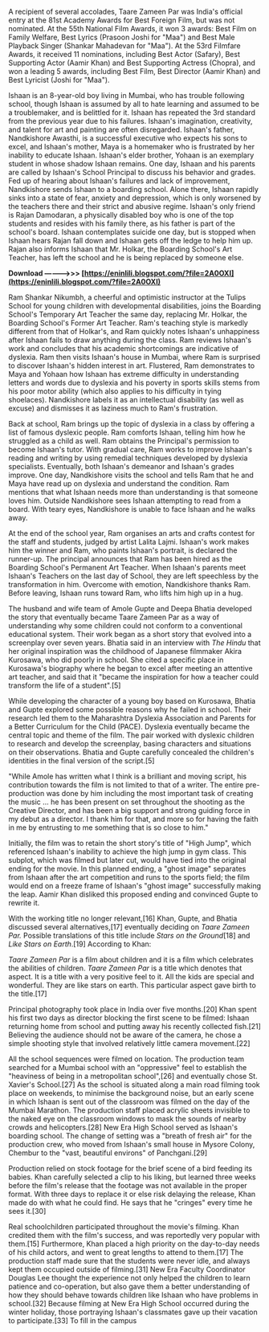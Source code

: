
 
A recipient of several accolades, Taare Zameen Par was India's official entry at the 81st Academy Awards for Best Foreign Film, but was not nominated. At the 55th National Film Awards, it won 3 awards: Best Film on Family Welfare, Best Lyrics (Prasoon Joshi for "Maa") and Best Male Playback Singer (Shankar Mahadevan for "Maa"). At the 53rd Filmfare Awards, it received 11 nominations, including Best Actor (Safary), Best Supporting Actor (Aamir Khan) and Best Supporting Actress (Chopra), and won a leading 5 awards, including Best Film, Best Director (Aamir Khan) and Best Lyricist (Joshi for "Maa").
 
Ishaan is an 8-year-old boy living in Mumbai, who has trouble following school, though Ishaan is assumed by all to hate learning and assumed to be a troublemaker, and is belittled for it. Ishaan has repeated the 3rd standard from the previous year due to his failures. Ishaan's imagination, creativity, and talent for art and painting are often disregarded. Ishaan's father, Nandkishore Awasthi, is a successful executive who expects his sons to excel, and Ishaan's mother, Maya is a homemaker who is frustrated by her inability to educate Ishaan. Ishaan's elder brother, Yohaan is an exemplary student in whose shadow Ishaan remains. One day, Ishaan and his parents are called by Ishaan's School Principal to discuss his behavior and grades. Fed up of hearing about Ishaan's failures and lack of improvement, Nandkishore sends Ishaan to a boarding school. Alone there, Ishaan rapidly sinks into a state of fear, anxiety and depression, which is only worsened by the teachers there and their strict and abusive regime. Ishaan's only friend is Rajan Damodaran, a physically disabled boy who is one of the top students and resides with his family there, as his father is part of the school's board. Ishaan contemplates suicide one day, but is stopped when Ishaan hears Rajan fall down and Ishaan gets off the ledge to help him up. Rajan also informs Ishaan that Mr. Holkar, the Boarding School's Art Teacher, has left the school and he is being replaced by someone else.
 
**Download –––––>>> [https://eninlili.blogspot.com/?file=2A0OXI](https://eninlili.blogspot.com/?file=2A0OXI)**


 
Ram Shankar Nikumbh, a cheerful and optimistic instructor at the Tulips School for young children with developmental disabilities, joins the Boarding School's Temporary Art Teacher the same day, replacing Mr. Holkar, the Boarding School's Former Art Teacher. Ram's teaching style is markedly different from that of Holkar's, and Ram quickly notes Ishaan's unhappiness after Ishaan fails to draw anything during the class. Ram reviews Ishaan's work and concludes that his academic shortcomings are indicative of dyslexia. Ram then visits Ishaan's house in Mumbai, where Ram is surprised to discover Ishaan's hidden interest in art. Flustered, Ram demonstrates to Maya and Yohaan how Ishaan has extreme difficulty in understanding letters and words due to dyslexia and his poverty in sports skills stems from his poor motor ability (which also applies to his difficulty in tying shoelaces). Nandkishore labels it as an intellectual disability (as well as excuse) and dismisses it as laziness much to Ram's frustration.
 
Back at school, Ram brings up the topic of dyslexia in a class by offering a list of famous dyslexic people. Ram comforts Ishaan, telling him how he struggled as a child as well. Ram obtains the Principal's permission to become Ishaan's tutor. With gradual care, Ram works to improve Ishaan's reading and writing by using remedial techniques developed by dyslexia specialists. Eventually, both Ishaan's demeanor and Ishaan's grades improve. One day, Nandkishore visits the school and tells Ram that he and Maya have read up on dyslexia and understand the condition. Ram mentions that what Ishaan needs more than understanding is that someone loves him. Outside Nandkishore sees Ishaan attempting to read from a board. With teary eyes, Nandkishore is unable to face Ishaan and he walks away.
 
At the end of the school year, Ram organises an arts and crafts contest for the staff and students, judged by artist Lalita Lajmi. Ishaan's work makes him the winner and Ram, who paints Ishaan's portrait, is declared the runner-up. The principal announces that Ram has been hired as the Boarding School's Permanent Art Teacher. When Ishaan's parents meet Ishaan's Teachers on the last day of School, they are left speechless by the transformation in him. Overcome with emotion, Nandkishore thanks Ram. Before leaving, Ishaan runs toward Ram, who lifts him high up in a hug.
 
The husband and wife team of Amole Gupte and Deepa Bhatia developed the story that eventually became Taare Zameen Par as a way of understanding why some children could not conform to a conventional educational system. Their work began as a short story that evolved into a screenplay over seven years. Bhatia said in an interview with *The Hindu* that her original inspiration was the childhood of Japanese filmmaker Akira Kurosawa, who did poorly in school. She cited a specific place in Kurosawa's biography where he began to excel after meeting an attentive art teacher, and said that it "became the inspiration for how a teacher could transform the life of a student".[5]
 
While developing the character of a young boy based on Kurosawa, Bhatia and Gupte explored some possible reasons why he failed in school. Their research led them to the Maharashtra Dyslexia Association and Parents for a Better Curriculum for the Child (PACE). Dyslexia eventually became the central topic and theme of the film. The pair worked with dyslexic children to research and develop the screenplay, basing characters and situations on their observations. Bhatia and Gupte carefully concealed the children's identities in the final version of the script.[5]
 
"While Amole has written what I think is a brilliant and moving script, his contribution towards the film is not limited to that of a writer. The entire pre-production was done by him including the most important task of creating the music ... he has been present on set throughout the shooting as the Creative Director, and has been a big support and strong guiding force in my debut as a director. I thank him for that, and more so for having the faith in me by entrusting to me something that is so close to him."

Initially, the film was to retain the short story's title of "High Jump", which referenced Ishaan's inability to achieve the high jump in gym class. This subplot, which was filmed but later cut, would have tied into the original ending for the movie. In this planned ending, a "ghost image" separates from Ishaan after the art competition and runs to the sports field; the film would end on a freeze frame of Ishaan's "ghost image" successfully making the leap. Aamir Khan disliked this proposed ending and convinced Gupte to rewrite it.
 
With the working title no longer relevant,[16] Khan, Gupte, and Bhatia discussed several alternatives,[17] eventually deciding on *Taare Zameen Par.* Possible translations of this title include *Stars on the Ground*[18] and *Like Stars on Earth*.[19] According to Khan:
 
*Taare Zameen Par* is a film about children and it is a film which celebrates the abilities of children. *Taare Zameen Par* is a title which denotes that aspect. It is a title with a very positive feel to it. All the kids are special and wonderful. They are like stars on earth. This particular aspect gave birth to the title.[17]
 
Principal photography took place in India over five months.[20] Khan spent his first two days as director blocking the first scene to be filmed: Ishaan returning home from school and putting away his recently collected fish.[21] Believing the audience should not be aware of the camera, he chose a simple shooting style that involved relatively little camera movement.[22]
 
All the school sequences were filmed on location. The production team searched for a Mumbai school with an "oppressive" feel to establish the "heaviness of being in a metropolitan school",[26] and eventually chose St. Xavier's School.[27] As the school is situated along a main road filming took place on weekends, to minimise the background noise, but an early scene in which Ishaan is sent out of the classroom was filmed on the day of the Mumbai Marathon. The production staff placed acrylic sheets invisible to the naked eye on the classroom windows to mask the sounds of nearby crowds and helicopters.[28] New Era High School served as Ishaan's boarding school. The change of setting was a "breath of fresh air" for the production crew, who moved from Ishaan's small house in Mysore Colony, Chembur to the "vast, beautiful environs" of Panchgani.[29]
 
Production relied on stock footage for the brief scene of a bird feeding its babies. Khan carefully selected a clip to his liking, but learned three weeks before the film's release that the footage was not available in the proper format. With three days to replace it or else risk delaying the release, Khan made do with what he could find. He says that he "cringes" every time he sees it.[30]
 
Real schoolchildren participated throughout the movie's filming. Khan credited them with the film's success, and was reportedly very popular with them.[15] Furthermore, Khan placed a high priority on the day-to-day needs of his child actors, and went to great lengths to attend to them.[17] The production staff made sure that the students were never idle, and always kept them occupied outside of filming.[31] New Era Faculty Coordinator Douglas Lee thought the experience not only helped the children to learn patience and co-operation, but also gave them a better understanding of how they should behave towards children like Ishaan who have problems in school.[32] Because filming at New Era High School occurred during the winter holiday, those portraying Ishaan's classmates gave up their vacation to participate.[33] To fill in the campus 